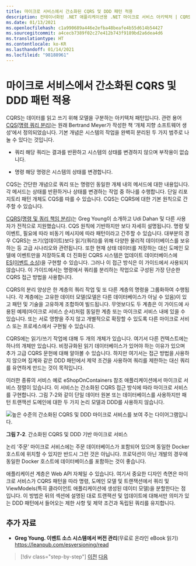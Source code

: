 ```yaml
---
title: 마이크로 서비스에서 간소화된 CQRS 및 DDD 패턴 적용
description: 컨테이너화된 .NET 애플리케이션용 .NET 마이크로 서비스 아키텍처 | CQRS 및 DDD 간의 전반적인 관계를 이해합니다.
ms.date: 01/13/2021
ms.openlocfilehash: c1a990689a446e2efba48beafe4b55d614b54427
ms.sourcegitcommit: a4cecb7389f02c27e412b743f9189bd2a6dea4d6
ms.translationtype: HT
ms.contentlocale: ko-KR
ms.lasthandoff: 01/14/2021
ms.locfileid: "98188961"
---
```

# <a name="apply-simplified-cqrs-and-ddd-patterns-in-a-microservice"></a>마이크로 서비스에서 간소화된 CQRS 및 DDD 패턴 적용

CQRS는 데이터를 읽고 쓰기 위해 모델을 구분하는 아키텍처 패턴입니다. 관련 용어 [CQS(명령 쿼리 분리)](https://martinfowler.com/bliki/CommandQuerySeparation.html)는 원래 Bertrand Meyer가 작성한 책 ‘개체 지향 소프트웨어 생성’에서 정의되었습니다. 기본 개념은 시스템의 작업을 완벽히 분리된 두 가지 범주로 나눌 수 있다는 것입니다.

- 쿼리 해당 쿼리는 결과를 반환하고 시스템의 상태를 변경하지 않으며 부작용이 없습니다.

- 명령 해당 명령은 시스템의 상태를 변경합니다.

CQS는 간단한 개념으로 쿼리 또는 명령인 동일한 개체 내의 메서드에 대한 내용입니다. 각 메서드는 상태를 반환하거나 상태를 변경하는 작업 중 하나를 수행합니다. 단일 리포지토리 패턴 개체도 CQS를 따를 수 있습니다. CQS는 CQRS에 대한 기본 원칙으로 간주할 수 있습니다.

[CQRS(명령 및 쿼리 책임 분리)](https://martinfowler.com/bliki/CQRS.html)는 Greg Young이 소개하고 Udi Dahan 및 다른 사용자가 전적으로 지원했습니다. CQS 원칙에 기반하지만 보다 자세히 설명됩니다. 명령 및 이벤트, 필요에 따라 비동기 메시지에 따라 패턴이라고 간주할 수 있습니다. 대부분의 경우 CQRS는 쓰기(업데이트)보다 읽기(쿼리)를 위해 다양한 물리적 데이터베이스를 보유하는 등 고급 시나리오와 관련됩니다. 또한 현재 상태 데이터를 저장하는 대신 도메인 모델에 이벤트만을 저장하도록 더 진화된 CQRS 시스템은 업데이트 데이터베이스에 [ES(이벤트 소싱)](https://martinfowler.com/eaaDev/EventSourcing.html)을 구현할 수 있습니다. 그러나 이 접근 방식은 이 가이드에서 사용되지 않습니다. 이 가이드에서는 명령에서 쿼리를 분리하는 작업으로 구성된 가장 단순한 CQRS 접근 방법을 사용합니다.

CQRS의 분리 양상은 한 계층의 쿼리 작업 및 또 다른 계층의 명령을 그룹화하여 수행됩니다. 각 계층에는 고유한 데이터 모델(모델은 다른 데이터베이스가 아닐 수 있음)이 있고 패턴 및 기술을 고유하게 조합하여 빌드됩니다. 무엇보다도 두 계층은 이 가이드에 사용된 예제(마이크로 서비스 순서)처럼 동일한 계층 또는 마이크로 서비스 내에 있을 수 있습니다. 또는 서로 영향을 주지 않고 개별적으로 확장할 수 있도록 다른 마이크로 서비스 또는 프로세스에서 구현될 수 있습니다.

CQRS에는 읽기/쓰기 작업에 대해 두 개의 개체가 있습니다. 여기서 다른 컨텍스트에는 하나의 개체만 있습니다. 비정규화된 읽기 데이터베이스가 있어야 하는 이유가 있으며 추가 고급 CQRS 문헌에 대해 알아볼 수 있습니다. 하지만 여기서는 접근 방법을 ֲ사용하지 않으며 집계와 같은 DDD 패턴에서 제약 조건을 사용하여 쿼리를 제한하는 대신 쿼리를 유연하게 만드는 것이 목적입니다.

이러한 종류의 서비스 예로 eShopOnContainers 참조 애플리케이션에서 마이크로 서비스 정렬이 있습니다. 이 서비스는 간소화된 CQRS 접근 방식에 따라 마이크로 서비스를 구현합니다. 그림 7-2와 같이 단일 데이터 원본 또는 데이터베이스를 사용하지만 패턴 트랜잭션 도메인에 대한 두 가지 논리 모델과 DDD를 사용하지 않습니다.

![높은 수준의 간소화된 CQRS 및 DDD 마이크로 서비스를 보여 주는 다이어그램입니다.](./media/apply-simplified-microservice-cqrs-ddd-patterns/simplified-cqrs-ddd-microservice.png)

**그림 7-2**. 간소화된 CQRS 및 DDD 기반 마이크로 서비스

논리 ‘주문’ 마이크로 서비스에는 주문 데이터베이스가 포함되어 있으며 동일한 Docker 호스트에 위치할 수 있지만 반드시 그런 것은 아닙니다. 프로덕션이 아닌 개발의 경우에 동일한 Docker 호스트에 데이터베이스를 포함하는 것이 좋습니다.

애플리케이션 계층은 Web API 자체일 수 있습니다. 여기서 중요한 디자인 측면은 마이크로 서비스가 CQRS 패턴을 따라 명령, 도메인 모델 및 트랜잭션에서 쿼리 및 ViewModels(특히 클라이언트 애플리케이션에 생성된 데이터 모델)을 분할한다는 점입니다. 이 방법은 뒤의 섹션에 설명된 대로 트랜잭션 및 업데이트에 대해서만 의미가 있는 DDD 패턴에서 들어오는 제한 사항 및 제약 조건과 독립된 쿼리를 유지합니다.

## <a name="additional-resources"></a>추가 자료

- **Greg Young. 이벤트 소스 시스템에서 버전 관리**(무료로 온라인 eBook 읽기) \
   <https://leanpub.com/esversioning/read>

>[!div class="step-by-step"]
>[이전](index.md)
>[다음](eshoponcontainers-cqrs-ddd-microservice.md)
